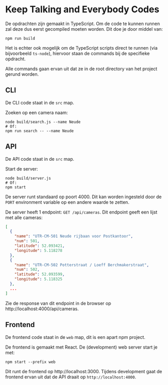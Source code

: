 # Keep Talking and Everybody Codes

De opdrachten zijn gemaakt in TypeScript. Om de code te kunnen runnen zal deze dus eerst gecompiled moeten worden. Dit doe je door middel van:

```
npm run build
```

Het is echter ook mogelijk om de TypeScript scripts direct te runnen (via bijvoorbeeld `ts-node`), hiervoor staan de commands bij de specifieke opdracht.

Alle commands gaan ervan uit dat ze in de root directory van het project gerund worden.

## CLI

De CLI code staat in de `src` map.

Zoeken op een camera naam:

```shell
node build/search.js --name Neude
# Of:
npm run search -- --name Neude
```

## API

De API code staat in de `src` map.

Start de server:

```shell
node build/server.js
# Of:
npm start
```

De server runt standaard op poort 4000. Dit kan worden ingesteld door de `PORT` environment variable op een andere waarde te zetten.

De server heeft 1 endpoint: `GET /api/cameras`. Dit endpoint geeft een lijst met alle cameras:

```json
[
  {
    "name": "UTR-CM-501 Neude rijbaan voor Postkantoor",
    "num": 501,
    "latitude": 52.093421,
    "longitude": 5.118278
  },
  {
    "name": "UTR-CM-502 Potterstraat / Loeff Berchmakerstraat",
    "num": 502,
    "latitude": 52.093599,
    "longitude": 5.118325
  },
  ...
]
```

Zie de response van dit endpoint in de browser op http://localhost:4000/api/cameras.

## Frontend

De frontend code staat in de `web` map, dit is een apart npm project.

De frontend is gemaakt met React. De (development) web server start je met:

```shell
npm start --prefix web
```

Dit runt de frontend op http://localhost:3000. Tijdens development gaat de frontend ervan uit dat de API draait op `http://localhost:4000`.
